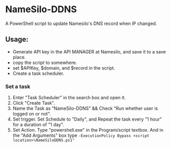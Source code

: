 # NameSilo-DDNS

A PowerShell script to update Namesilo's DNS record when IP changed.

## Usage: 
- Generate API key in the API MANAGER at Namesilo, and save it to a save place.
- copy the script to somewhere.
- set $APIKey, $domain, and $record in the script.
- Create a task scheduler.

### Set a task

1. Enter "Task Scheduler" in the search box and open it.
2. Click "Create Task".
3. Name the Task as "NameSilo-DDNS" && Check "Run whether user is logged on or not".
4. Set trigger. Set Schedule to "Daily", and Repeat the task every "1 hour" for a duration of "1 day".
5. Set Action. Type "powershell.exe" in the Program/script textbox. And in the "Add Arguments" box type `-ExecutionPolicy Bypass <script location>\NameSiloDDNS.ps1"`
